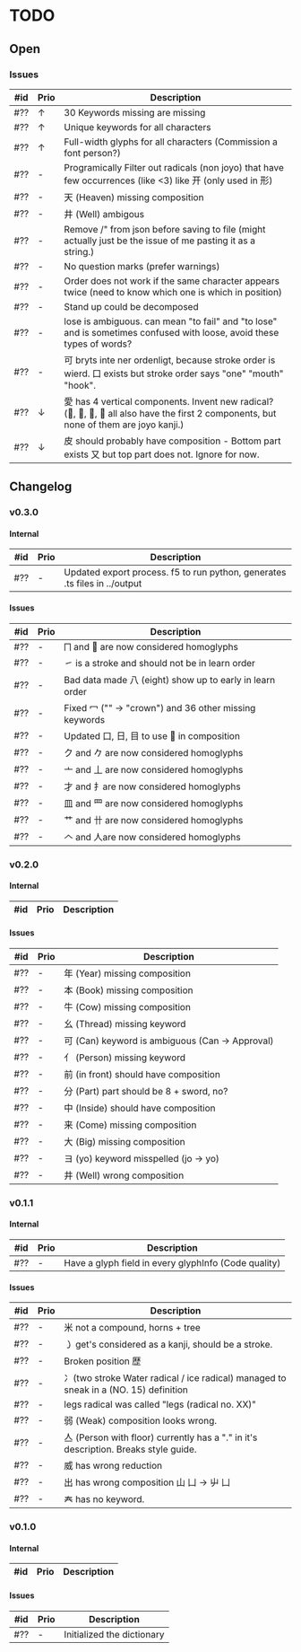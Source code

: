 # TODO

## Open

### Issues

| #id | Prio | Description                                                                                                                             |
| --- | ---- | --------------------------------------------------------------------------------------------------------------------------------------- |
| #?? | ↑    | 30 Keywords missing are missing                                                                                                         |
| #?? | ↑    | Unique keywords for all characters                                                                                                      |
| #?? | ↑    | Full-width glyphs for all characters (Commission a font person?)                                                                        |
| #?? | -    | Programically Filter out radicals (non joyo) that have few occurrences (like <3) like 开  (only used in 形)                             |
| #?? | -    | 天 (Heaven) missing composition                                                                                                         |
| #?? | -    | 井 (Well) ambigous                                                                                                                      |
| #?? | -    | Remove /" from json before saving to file (might actually just be the issue of me pasting it as a string.)                              |
| #?? | -    | No question marks (prefer warnings)                                                                                                     |
| #?? | -    | Order does not work if the same character appears twice (need to know which one is which in position)                                   |
| #?? | -    | Stand up could be decomposed                                                                                                            |
| #?? | -    | lose is ambiguous. can mean "to fail" and "to lose" and is sometimes confused with loose, avoid these types of words?                   |
| #?? | -    | 可 bryts inte ner ordenligt, because stroke order is wierd. 口 exists but stroke order says "one" "mouth" "hook".                       |
| #?? | ↓    | 愛 has 4 vertical components. Invent new radical? (𤔠, 𩰣, 爱, 受 all also have the first 2 components, but none of them are joyo kanji.) |
| #?? | ↓    | 皮 should probably have composition - Bottom part exists 又 but top part does not. Ignore for now.                                      |

## Changelog

### v0.3.0

#### Internal

| #id | Prio | Description                                                                |
| --- | ---- | -------------------------------------------------------------------------- |
| #?? | -    | Updated export process. f5 to run python, generates .ts files in ../output |

#### Issues

| #id | Prio | Description                                              |
| --- | ---- | -------------------------------------------------------- |
| #?? | -    | ⨅ and ⿙ are now considered homoglyphs                    |
| #?? | -    | ㇀ is a stroke and should not be in learn order          |
| #?? | -    | Bad data made 八 (eight) show up to early in learn order |
| #?? | -    | Fixed 冖 ("" -> "crown")  and 36 other missing keywords  |
| #?? | -    | Updated 口, 日, 目 to use ⿙ in composition               |
| #?? | -    | ク and 𠂊 are now considered homoglyphs                   |
| #?? | -    | 亠 and 丄 are now considered homoglyphs                  |
| #?? | -    | 才 and ⺘are now considered homoglyphs                    |
| #?? | -    | 皿 and ⺲ are now considered homoglyphs                   |
| #?? | -    | 艹 and 卄 are now considered homoglyphs                  |
| #?? | -    | 𠆢 and 人are now considered homoglyphs                    |

### v0.2.0

#### Internal

| #id | Prio | Description |
| --- | ---- | ----------- |

#### Issues

| #id | Prio | Description                                     |
| --- | ---- | ----------------------------------------------- |
| #?? | -    | 年 (Year) missing composition                   |
| #?? | -    | 本 (Book) missing composition                   |
| #?? | -    | 牛 (Cow) missing composition                    |
| #?? | -    | 幺 (Thread) missing keyword                     |
| #?? | -    | 可 (Can) keyword is ambiguous (Can -> Approval) |
| #?? | -    | 亻 (Person) missing keyword                     |
| #?? | -    | 前 (in front) should have composition           |
| #?? | -    | 分 (Part) part should be 8 + sword, no?         |
| #?? | -    | 中 (Inside) should have composition             |
| #?? | -    | 来 (Come) missing composition                   |
| #?? | -    | 大 (Big) missing composition                    |
| #?? | -    | ヨ (yo) keyword misspelled (jo -> yo)           |
| #?? | -    | 井 (Well) wrong composition                     |

### v0.1.1

#### Internal

| #id | Prio | Description                                          |
| --- | ---- | ---------------------------------------------------- |
| #?? | -    | Have a glyph field in every glyphInfo (Code quality) |

#### Issues

| #id | Prio | Description                                                                          |
| --- | ---- | ------------------------------------------------------------------------------------ |
| #?? | -    | 米 not a compound, horns + tree                                                      |
| #?? | -    | ㇁ get's considered as a kanji, should be a stroke.                                  |
| #?? | -    | Broken position 歴                                                                   |
| #?? | -    | 冫(two stroke Water radical / ice radical) managed to sneak in a (NO. 15) definition |
| #?? | -    | legs radical was called "legs (radical no. XX)"                                      |
| #?? | -    | 弱 (Weak) composition looks wrong.                                                   |
| #?? | -    | 亼 (Person with floor) currently has a "." in it's description. Breaks style guide.  |
| #?? | -    | 威 has wrong reduction                                                               |
| #?? | -    | 出 has wrong composition 山 凵 -> 屮 凵                                              |
| #?? | -    | 𡗗 has no keyword.                                                                    |

### v0.1.0

#### Internal

| #id | Prio | Description |
| --- | ---- | ----------- |

#### Issues

| #id | Prio | Description                |
| --- | ---- | -------------------------- |
| #?? | -    | Initialized the dictionary |

